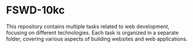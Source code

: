 # FSWD-10kc

This repository contains multiple tasks related to web development, focusing on different technologies. Each task is organized in a separate folder, covering various aspects of building websites and web applications. 